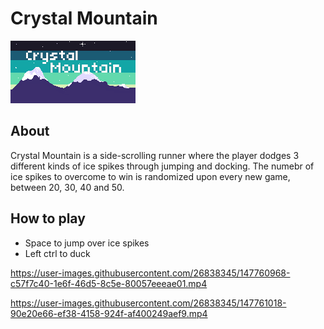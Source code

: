 
# Crystal Mountain 
![Crytal Mountain thumbnail image](https://raw.githubusercontent.com/InaSLew/Play-Crystal-Mountain/main/thumbnail.png)

## About

Crystal Mountain is a side-scrolling runner where the player dodges 3 different kinds of ice spikes through jumping and docking. The numebr of ice spikes to overcome to win is randomized upon every new game, between 20, 30, 40 and 50.

## How to play
- Space to jump over ice spikes
- Left ctrl to duck




https://user-images.githubusercontent.com/26838345/147760968-c57f7c40-1e6f-46d5-8c5e-80057eeeae01.mp4




https://user-images.githubusercontent.com/26838345/147761018-90e20e66-ef38-4158-924f-af400249aef9.mp4

